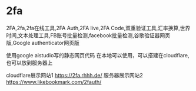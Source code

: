 # 2fa
2FA,2fa,2fa在线工具,2FA Auth,2FA live,2FA Code,双重验证工具,汇率换算,世界时间,文本处理工具,FB账号批量检测,facebook批量检测,谷歌验证器网页版,Google authenticator网页版

使用google aistudio写的静态网页代码
在本地可以使用，可以搭建在cloudflare,也可以放到服务器上

cloudflare展示网站1
https://2fa.rhhh.de/
服务器展示网站2
https://www.likebookmark.com/2fauth/
